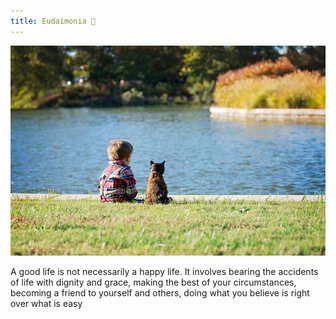 ```yaml
---
title: Eudaimonia 🌱
---
```


![](/assets/static/img/boy-and-cat.jpeg)

A good life is not necessarily a happy life. It involves bearing the accidents of life with dignity and grace, making the best of your circumstances, becoming a friend to yourself and others, doing what you believe is right over what is easy  







